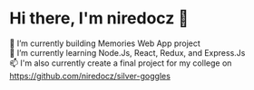 # Hi there, I'm niredocz 👋

🔭 I’m currently building Memories Web App project <br>
🌱 I’m currently learning Node.Js, React, Redux, and Express.Js <br>
📫 I'm also currently create a final project for my college on https://github.com/niredocz/silver-goggles
<!--
**niredocz/niredocz** is a ✨ _special_ ✨ repository because its `README.md` (this file) appears on your GitHub profile.

Here are some ideas to get you started:
- 👯 I’m looking to collaborate on ...
- 🤔 I’m looking for help with ...
- 💬 Ask me about ...
- 📫 How to reach me: ...
- 😄 Pronouns: ...
- ⚡ Fun fact: ...
-->
